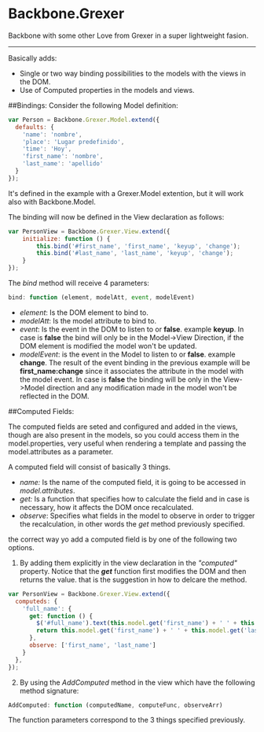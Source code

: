 Backbone.Grexer
===============
Backbone with some other Love from Grexer in a super lightweight fasion.
___________________

Basically adds:
- Single or two way binding possibilities to the models with the views in the DOM.
- Use of Computed properties in the models and views.

##Bindings:
Consider the following Model definition:
```javascript
var Person = Backbone.Grexer.Model.extend({
  defaults: {
    'name': 'nombre',
    'place': 'Lugar predefinido',
    'time': 'Hoy',
    'first_name': 'nombre',
    'last_name': 'apellido'
  }
});
```
It's defined in the example with a Grexer.Model extention, but it will work also with Backbone.Model.

The binding will now be defined in the View declaration as follows:

```javascript
var PersonView = Backbone.Grexer.View.extend({
    initialize: function () {
        this.bind('#first_name', 'first_name', 'keyup', 'change');
        this.bind('#last_name', 'last_name', 'keyup', 'change');
    }
});
```
The _bind_ method will receive 4 parameters:
```javascript
bind: function (element, modelAtt, event, modelEvent)
```
- _element_: Is the DOM element to bind to.
- _modelAtt_: Is the model attribute to bind to.
- _event_: Is the event in the DOM to listen to or __false__. example __keyup__. In case is __false__ the bind will only be in the Model->View Direction, if the DOM element is modified the model won't be updated.
- _modelEvent_: is the event in the Model to listen to or __false__. example __change__. The result of the event binding in the previous example will be __first_name:change__ since it associates the attribute in the model with the model event. In case is __false__ the binding will be only in the View->Model direction and any modification made in the model won't be reflected in the DOM.


##Computed Fields:

The computed fields are seted and configured and added in the views, though are also present in the models, so you could access them in the model.properties, very useful when rendering a template and passing the model.attributes as a parameter.

A computed field will consist of basically 3 things.
- _name:_ Is the name of the computed field, it is going to be accessed in _model.attributes_.
- _get:_ Is a function that specifies how to calculate the field and in case is necessary, how it affects the DOM once recalculated.
- _observe_: Specifies what fields in the model to observe in order to trigger the recalculation, in other words the _get_ method previously specified. 

the correct way yo add a computed field is by one of the following two options.

1. By adding them explicitly in the view declaration in the *"computed"* property. Notice that the _**get**_ function first modifies the DOM and then returns the value. that is the suggestion in how to delcare the method.

```javascript
var PersonView = Backbone.Grexer.View.extend({
  computeds: {
    'full_name': {
      get: function () {
        $('#full_name').text(this.model.get('first_name') + ' ' + this.model.get('last_name'));
        return this.model.get('first_name') + ' ' + this.model.get('last_name');
      },
      observe: ['first_name', 'last_name']
    }
  },    
});
```

2. By using the _AddComputed_ method in the view which have the following method signature:
```javascript
AddComputed: function (computedName, computeFunc, observeArr)
```
The function parameters correspond to the 3 things specified previously.


